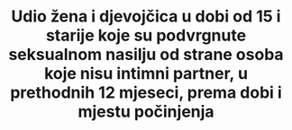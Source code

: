 ---
un_custodial_agency: 'UNICEF,  UN  Women,  UNFPA,  WHO,  UNODC  (Partnering  Agencies:  UNSD,  UNDP):'
target_id: '5.2'
has_metadata: true
permalink: /5-2-2/
sdg_goal: 5
layout: indicator
indicator: 5.2.2
indicator_variable: null
graph: null
graph_type_description: US  does  not  collect  these  data  separately  from  5.2.1.
graph_status_notes: unk
variable_description: null
variable_notes: null
un_designated_tier: '2'
title: >-
  Udio žena i djevojčica u dobi od 15 i starije koje su podvrgnute seksualnom nasilju od strane osoba koje nisu intimni partner, u prethodnih 12 mjeseci, prema dobi i mjestu počinjenja
rationale_interpretation: >-
  Nasilje nad ženama i djevojkama jedan je od najčešćih načina zloupotrebe ljudskih prava u svijetu danas i odvija se u svim zemljama. Kako bi se iskorijenilo nasilje nad ženama i djevojčicama, nužno je mjeriti njegovu prevalenciju u svim oblicima. Mjerenjem prebalencije seksualnog nasilja od strane osoba koje nisu intimni partner, ovaj pokazatelj nadopunjuje drugi prioritetni pokazatelj u 5.2 (tj. udio žena i djevojčica u dobi od 15 godina života i starije, koje su ikada imale partnera, podvrgnute fizičkom, seksualnom i psihičkom nasilju od strane sadašnjeg ili bivšeg intimnog partnera, u posljednjih 12 mjeseci, prema obliku nasilja i dobi). @ @ Nadalje, raščlambom tog pokazatelja prema mjestu nastanka i počinitelja, ovaj pokazatelj mjeri seksualno nasilje na radnom mjestu i u javnim prostorima.  Nasilje od strane intimnog partnera uključuje zlostavljanje koje je počinio sadašnji ili bivši partner u kontekstu braka, kohabitacije ili bilo koje druge formalne ili neformalne zajednice. Nasilje usmjereno na djevojke i žene najčešći je oblik rodno uvjetovanog nasilja.
goal_meta_link: 'http://unstats.un.org/sdgs/files/metadata-compilation/Metadata-Goal-5.pdf'
goal_meta_link_page: 4
indicator_name: >-
  Udio žena i djevojčica u dobi od 15 i starije koje su podvrgnute seksualnom nasilju od strane osoba koje nisu intimni partner, u prethodnih 12 mjeseci, prema dobi i mjestu počinjenja
target: >-
  Ukloniti sve oblike nasilja nad svim ženama i djevojkama u javnim i privatnim sferama, uključujući trgovinu te seksualne i druge vrste eksploatacije.
source_title: null
source_notes: null
published: true
method_of_computation: NA
actual_indicator_available: See  US  data  and  metadata  for  indicator  5.2.1.  
indicator_definition: "Broj djevojaka i žena u dobi od 15 godina i starije koje su bile izložene seksualnom nasilju od strane osoba koje nisu intimni partner, kao postotak svih djevojčica i žena u dobi od 15 godina i starije, razvrstanih po dobi i mjestu počinjenja. Seksualno n"
---